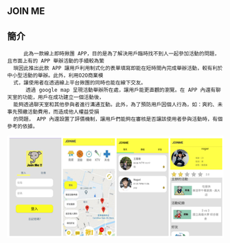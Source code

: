 JOIN ME
-------------------------------------------------------------
## 簡介
      
      　　此為一款線上即時揪團 APP，目的是為了解決用戶臨時找不到人一起參加活動的問題，且市面上有的 APP 舉辦活動的手續較為繁
      瑣因此推出此款 APP 讓用戶利用制式化的表單填寫即能在短時間內完成舉辦活動，較有利於中小型活動的舉辦。此外，利用O2O商業模
      式，讓使用者在透過線上平台揪團的同時也能在線下交友。
          透過 google map 呈現活動舉辦所在處，讓用戶能更直觀的瀏覽。在 APP 內還有聊天室的功能，用戶在成功建立一個活動後，
      能夠透過聊天室和其他參與者進行溝通互動。此外，為了預防用戶因個人行為，如：爽約、未事先預繳活動費用，而造成他人權益受損
      的問題， APP 內還設置了評價機制，讓用戶們能夠在審核是否讓該使用者參與活動時，有個參考的依據。
          
      
![image](https://github.com/ziyen0807/joinme--/blob/main/%E5%9C%96%E7%89%871.png)     

## 
